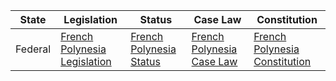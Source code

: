 | State          | Legislation                                                                                                   | Status                                                                                                     | Case Law                                                                                                | Constitution                                                                                            |
|----------------|----------------------------------------------------------------------------------------------------------------|------------------------------------------------------------------------------------------------------------|----------------------------------------------------------------------------------------------------------|---------------------------------------------------------------------------------------------------------|
| Federal        | [French Polynesia Legislation](https://www.legifrance.gouv.fr/loda/id/JORFTEXT000000756674/)                | [French Polynesia Status](https://www.legifrance.gouv.fr/loda/id/JORFTEXT000000756674/)                    | [French Polynesia Case Law](https://www.cours-appel.justice.fr/cour-de-cassation)                       | [French Polynesia Constitution](https://www.legifrance.gouv.fr/loda/article_lc/LEGIARTI000006419298/)   |